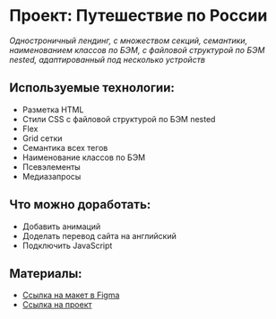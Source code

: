 # Проект: Путешествие по России
*Одностроничный лендинг, с множеством секций, семантики, наименованием классов по БЭМ, с файловой структурой по БЭМ nested, адаптированный под несколько устройств*
## Используемые технологии:
* Разметка HTML
* Стили CSS с файловой структурой по БЭМ nested
* Flex
* Grid сетки
* Семантика всех тегов
* Наименование классов по БЭМ
* Псевэлементы
* Медиазапросы
## Что можно доработать:
* Добавить анимаций
* Доделать перевод сайта на английский
* Подключить JavaScript
## Материалы:
* [Ссылка на макет в Figma](https://www.figma.com/file/5S2WSbEFL6awjVWJ0NWL8Q/Sprint-3_-Russia-_-desktop-mobile?node-id=28503%3A0)
* [Ссылка на проект](https://azatprojazz.github.io/russian-travel/)
